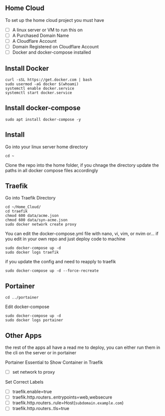 ## Home Cloud
To set up the home cloud project you must have

- [ ] A linux server or VM to run this on
- [ ] A Purchased Domain Name
- [ ] A Cloudflare Account
- [ ] Domain Registered on Cloudflare Account
- [ ] Docker and docker-compose installed

## Install Docker
```
curl -sSL https://get.docker.com | bash
sudo usermod -aG docker $(whoami)
systemctl enable docker.service
systemctl start docker.service
```
## Install docker-compose
```
sudo apt install docker-compose -y
```

## Install 
Go into your linux server home directory

```
cd ~
```

Clone the repo into the home folder, if you chnage the directory update the paths in all docker compose files accordingly

## Traefik 
Go into Traefik Directory
```
cd ~/Home_Cloud/
cd traefik
chmod 600 data/acme.json
chmod 600 data/syn-acme.json
sudo docker network create proxy
```
You can edit the docker-compose.yml file with nano, vi, vim, or nvim
or...
if you edit in your own repo and just deploy code to machine

```
sudo docker-compose up -d
sudo docker logs traefik
```
if you update the config and need to reapply to traefik
```
sudo docker-compose up -d --force-recreate
```

## Portainer
```
cd ../portainer
```
Edit docker-compose
```
sudo docker-compose up -d
sudo docker logs portainer
```

## Other Apps
the rest of the apps all have a read me to deploy, you can either run them in the cli on the server or in portainer

Portainer Essential to Show Container in Traefik
- [ ] set network to proxy

Set Correct Labels 
- [ ] traefik.enable=true
- [ ] traefik.http.routers.<ROUTERNAME>.entrypoints=web,websecure
- [ ] traefik.http.routers.<ROUTERNAME>.rule=Host(`subdomain.example.com`)
- [ ] traefik.http.routers.<ROUTERNAME>.tls=true
